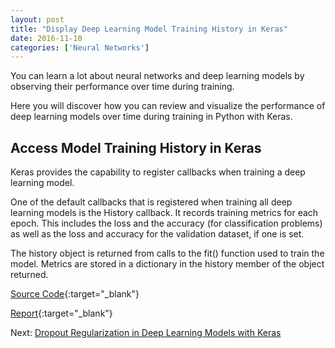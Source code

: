 ```yaml
---
layout: post
title: "Display Deep Learning Model Training History in Keras"
date: 2016-11-10
categories: ['Neural Networks']
---
```


You can learn a lot about neural networks and deep learning models by observing their performance over time during training.

Here you will discover how you can review and visualize the performance of deep learning models over time during training in Python with Keras.

## Access Model Training History in Keras

Keras provides the capability to register callbacks when training a deep learning model.

One of the default callbacks that is registered when training all deep learning models is the History callback. It records training metrics for each epoch. This includes the loss and the accuracy (for classification problems) as well as the loss and accuracy for the validation dataset, if one is set.

The history object is returned from calls to the fit() function used to train the model. Metrics are stored in a dictionary in the history member of the object returned.


[Source Code](https://github.com/srikanthpagadala/neural-network-projects/tree/master/Display%20Deep%20Learning%20Model%20Training%20History%20in%20Keras){:target="_blank"}

[Report](http://htmlpreview.github.io/?https://github.com/srikanthpagadala/neural-network-projects/blob/master/Display%20Deep%20Learning%20Model%20Training%20History%20in%20Keras/report.html){:target="_blank"}

Next: [Dropout Regularization in Deep Learning Models with Keras](/notes/2016/11/10/dropout-regularization-in-deep-learning-models-with-keras)
